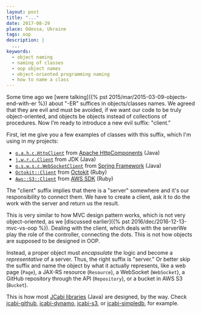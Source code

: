 ```yaml
---
layout: post
title: "..."
date: 2017-08-29
place: Odessa, Ukraine
tags: oop
description: |
  ...
keywords:
  - object naming
  - naming of classes
  - oop object names
  - object-oriented programming naming
  - how to name a class
---
```


Some time ago we [were talking]({% pst 2015/mar/2015-03-09-objects-end-with-er %})
about "-ER" suffices in objects/classes
names. We agreed that they are evil and must be avoided, if we want
our code to be truly object-oriented, and objects be objects instead
of collections of procedures. Now I'm ready to introduce a new evil suffix:
"client."

<!--more-->

First, let me give you a few examples of classes with this suffix, which
I'm using in my projects:

  * [`o.a.h.c.HttpClient`](https://hc.apache.org/httpcomponents-client-ga/httpclient/apidocs/org/apache/http/client/HttpClient.html) from [Apache HttpComponents](https://hc.apache.org/) (Java)
  * [`j.w.r.c.Client`](http://docs.oracle.com/javaee/7/api/javax/ws/rs/client/Client.html) from JDK (Java)
  * [`o.s.w.s.c.WebSocketClient`](https://docs.spring.io/spring/docs/current/javadoc-api/org/springframework/web/socket/client/WebSocketClient.html) from [Spring Framework](http://spring.io/) (Java)
  * [`Octokit::Client`](http://octokit.github.io/octokit.rb/Octokit/Client.html) from [Octokit](http://octokit.github.io/) (Ruby)
  * [`Aws::S3::Client`](http://docs.aws.amazon.com/sdkforruby/api/Aws/S3/Client.html) from [AWS SDK](http://docs.aws.amazon.com/sdkforruby/api/Aws.html) (Ruby)

The "client" suffix implies that there is a "server" somewhere and it's
our responsibility to connect them. We have to create a client, ask it
to do the work with the server and return us the result.

This is very similar to how MVC design pattern works, which is not very
object-oriented, as we
[discussed earlier]({% pst 2016/dec/2016-12-13-mvc-vs-oop %}).
Dealing with the client, which deals with the serverWe play the role of the controller, connecting the dots. This is not
how objects are supposed to be designed in OOP.

Instead, a proper object must _encapsulate_ the logic and become a
_representative_ of a server. Thus, the right suffix is "server."
Or better skip the suffix and name the object by what it actually represents,
like a web page (`Page`), a JAX-RS resource (`Resource`),
a WebSocket (`WebSocket`), a GitHub repository through the API (`Repository`),
or a bucket in AWS S3 (`Bucket`).

This is how most [JCabi libraries](http://www.jcabi.com) (Java) are designed, by the way.
Check
[jcabi-github](http://github.jcabi.com),
[jcabi-dynamo](http://dynamo.jcabi.com),
[jcabi-s3](http://s3.jcabi.com),
or [jcabi-simpledb](http://simpledb.jcabi.com), for example.

